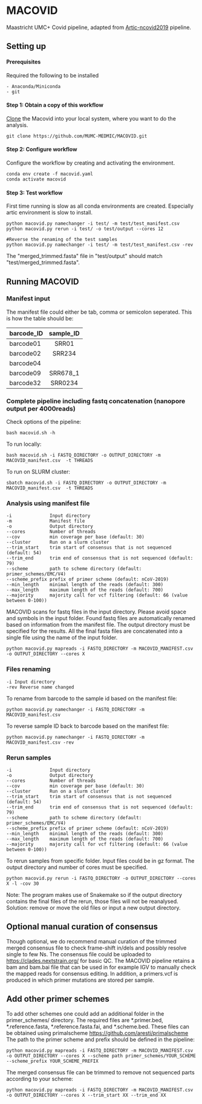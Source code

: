 # MACOVID
Maastricht UMC+ Covid pipeline, adapted from [Artic-ncovid2019](https://github.com/artic-network/artic-ncov2019) pipeline.


## Setting up

#### Prerequisites

Required the following to be installed

```
- Anaconda/Miniconda
- git
```

#### Step 1: Obtain a copy of this workflow

[Clone](https://github.com/MUMC-MEDMIC/MACOVID.git) the Macovid into your local system, where you want to do the analysis.

```
git clone https://github.com/MUMC-MEDMIC/MACOVID.git
```

#### Step 2: Configure workflow

Configure the workflow by creating and activating the environment.

```
conda env create -f macovid.yaml
conda activate macovid
```

#### Step 3: Test workflow

First time running is slow as all conda environments are created. Especially artic environment is slow to install.

```
python macovid.py namechanger -i test/ -m test/test_manifest.csv
python macovid.py rerun -i test/ -o test/output --cores 12

#Reverse the renaming of the test samples
python macovid.py namechanger -i test/ -m test/test_manifest.csv -rev
```

The "merged_trimmed.fasta" file in "test/output" should match "test/merged_trimmed.fasta".

## Running MACOVID

### Manifest input

The manifest file could either be tab, comma or semicolon seperated. This is how the table should be:

| barcode_ID | sample_ID |
| ---------- |:---------:|
| barcode01  | SRR01     |
| barcode02  | SRR234    |
| barcode04  |           |
| barcode09  | SRR678_1  |
| barcode32  | SRR0234   |

### Complete pipeline including fastq concatenation (nanopore output per 4000reads)

Check options of the pipeline:

```
bash macovid.sh -h
```

To run locally:

```
bash macovid.sh -i FASTQ_DIRECTORY -o OUTPUT_DIRECTORY -m MACOVID_manifest.csv  -t THREADS
```

To run on SLURM cluster:

```
sbatch macovid.sh -i FASTQ_DIRECTORY -o OUTPUT_DIRECTORY -m MACOVID_manifest.csv  -t THREADS
```

### Analysis using manifest file

    -i              Input directory  
    -m              Manifest file  
    -o              Output directory  
    --cores         Number of threads   
    --cov           min coverage per base (default: 30)  
    --cluster       Run on a slurm cluster  
    --trim_start    trim start of consensus that is not sequenced (default: 54)  
    --trim_end      trim end of consensus that is not sequenced (default: 79)  
    --scheme        path to scheme directory (default: primer_schemes/EMC/V4)
    --scheme_prefix prefix of primer scheme (default: nCoV-2019)
    --min_length    minimal length of the reads (default: 300)
    --max_length    maximum length of the reads (default: 700)
    --majority      majority call for vcf filtering (default: 66 (value between 0-100))

MACOVID scans for fastq files in the input directory. Please avoid space and symbols in the input folder. Found fastq files are automatically renamed based on information from the manifest file. The output directory must be specified for the results. All the final fasta files are concatenated into a single file using the name of the input folder.

```
python macovid.py mapreads -i FASTQ_DIRECTORY -m MACOVID_MANIFEST.csv -o OUTPUT_DIRECTORY --cores X 
```

### Files renaming

    -i Input directory  
    -rev Reverse name changed

To rename from barcode to the sample id based on the manifest file:

```
python macovid.py namechanger -i FASTQ_DIRECTORY -m MACOVID_manifest.csv 
```

To reverse sample ID back to barcode based on the manifest file:

```
python macovid.py namechanger -i FASTQ_DIRECTORY -m MACOVID_manifest.csv -rev
```

### Rerun samples
 
    -i              Input directory  
    -o              Output directory  
    --cores         Number of threads   
    --cov           min coverage per base (default: 30)  
    --cluster       Run on a slurm cluster  
    --trim_start    trim start of consensus that is not sequenced (default: 54)  
    --trim_end      trim end of consensus that is not sequenced (default: 79)  
    --scheme        path to scheme directory (default: primer_schemes/EMC/V4)
    --scheme_prefix prefix of primer scheme (default: nCoV-2019)
    --min_length    minimal length of the reads (default: 300)
    --max_length    maximum length of the reads (default: 700)
    --majority      majority call for vcf filtering (default: 66 (value between 0-100))
    
To rerun samples from specific folder. Input files could be in gz format. The output directory and number of cores must be specified. 


```
python macovid.py rerun -i FASTQ_DIRECTORY -o OUTPUT_DIRECTORY --cores X -l -cov 30
```

Note: The program makes use of Snakemake so if the output directory contains the final files of the rerun, those files will not be reanalysed. Solution: remove or move the old files or input a new output directory. 


## Optional manual curation of consensus

Though optional, we do recommend manual curation of the trimmed merged consensus file to check frame-shift in/dels and possibly resolve single to few Ns.
The consensus file could be uploaded to https://clades.nextstrain.org/ for basic QC.
The MACOVID pipeline retains a bam and bam.bai file that can be used in for example IGV to manually check the mapped reads for consensus editing.
In addition, a primers.vcf is produced in which primer mutations are stored per sample.

## Add other primer schemes

To add other schemes one could add an additional folder in the primer_schemes/ directory.
The required files are *.primer.bed, *.reference.fasta, *.reference.fasta.fai, and *.scheme.bed.
These files can be obtained using primalscheme https://github.com/aresti/primalscheme
The path to the primer scheme and prefix should be defined in the pipeline:

```
python macovid.py mapreads -i FASTQ_DIRECTORY -m MACOVID_MANIFEST.csv -o OUTPUT_DIRECTORY --cores X --scheme path primer_schemes/YOUR_SCHEME --scheme_prefix YOUR_SCHEME_PREFIX
```	

The merged consensus file can be trimmed to remove not sequenced parts according to your scheme:

```
python macovid.py mapreads -i FASTQ_DIRECTORY -m MACOVID_MANIFEST.csv -o OUTPUT_DIRECTORY --cores X --trim_start XX --trim_end XX
```	

